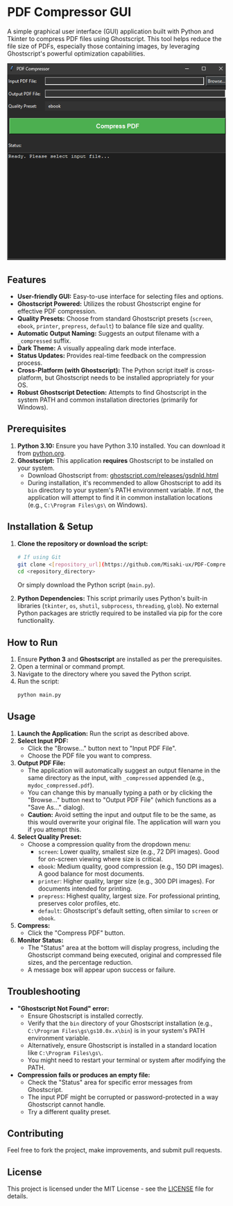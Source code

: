 # PDF Compressor GUI

A simple graphical user interface (GUI) application built with Python and Tkinter to compress PDF files using Ghostscript. This tool helps reduce the file size of PDFs, especially those containing images, by leveraging Ghostscript's powerful optimization capabilities.

![alt text](image.png)

## Features

-   **User-friendly GUI:** Easy-to-use interface for selecting files and options.
-   **Ghostscript Powered:** Utilizes the robust Ghostscript engine for effective PDF compression.
-   **Quality Presets:** Choose from standard Ghostscript presets (`screen`, `ebook`, `printer`, `prepress`, `default`) to balance file size and quality.
-   **Automatic Output Naming:** Suggests an output filename with a `_compressed` suffix.
-   **Dark Theme:** A visually appealing dark mode interface.
-   **Status Updates:** Provides real-time feedback on the compression process.
-   **Cross-Platform (with Ghostscript):** The Python script itself is cross-platform, but Ghostscript needs to be installed appropriately for your OS.
-   **Robust Ghostscript Detection:** Attempts to find Ghostscript in the system PATH and common installation directories (primarily for Windows).

## Prerequisites

1.  **Python 3.10:** Ensure you have Python 3.10 installed. You can download it from [python.org](https://www.python.org/).
2.  **Ghostscript:** This application **requires** Ghostscript to be installed on your system.
    *   Download Ghostscript from: [ghostscript.com/releases/gsdnld.html](https://www.ghostscript.com/releases/gsdnld.html)
    *   During installation, it's recommended to allow Ghostscript to add its `bin` directory to your system's PATH environment variable. If not, the application will attempt to find it in common installation locations (e.g., `C:\Program Files\gs\` on Windows).

## Installation & Setup

1.  **Clone the repository or download the script:**
    ```bash
    # If using Git
    git clone <[repository_url](https://github.com/Misaki-ux/PDF-CompressorGUI)>
    cd <repository_directory>
    ```
    Or simply download the Python script (`main.py`).

2.  **Python Dependencies:**
    This script primarily uses Python's built-in libraries (`tkinter`, `os`, `shutil`, `subprocess`, `threading`, `glob`). No external Python packages are strictly required to be installed via pip for the core functionality.

## How to Run

1.  Ensure **Python 3** and **Ghostscript** are installed as per the prerequisites.
2.  Open a terminal or command prompt.
3.  Navigate to the directory where you saved the Python script.
4.  Run the script:
    ```bash
    python main.py
    ```
    

## Usage

1.  **Launch the Application:** Run the script as described above.
2.  **Select Input PDF:**
    *   Click the "Browse..." button next to "Input PDF File".
    *   Choose the PDF file you want to compress.
3.  **Output PDF File:**
    *   The application will automatically suggest an output filename in the same directory as the input, with `_compressed` appended (e.g., `mydoc_compressed.pdf`).
    *   You can change this by manually typing a path or by clicking the "Browse..." button next to "Output PDF File" (which functions as a "Save As..." dialog).
    *   **Caution:** Avoid setting the input and output file to be the same, as this would overwrite your original file. The application will warn you if you attempt this.
4.  **Select Quality Preset:**
    *   Choose a compression quality from the dropdown menu:
        *   `screen`: Lower quality, smallest size (e.g., 72 DPI images). Good for on-screen viewing where size is critical.
        *   `ebook`: Medium quality, good compression (e.g., 150 DPI images). A good balance for most documents.
        *   `printer`: Higher quality, larger size (e.g., 300 DPI images). For documents intended for printing.
        *   `prepress`: Highest quality, largest size. For professional printing, preserves color profiles, etc.
        *   `default`: Ghostscript's default setting, often similar to `screen` or `ebook`.
5.  **Compress:**
    *   Click the "Compress PDF" button.
6.  **Monitor Status:**
    *   The "Status" area at the bottom will display progress, including the Ghostscript command being executed, original and compressed file sizes, and the percentage reduction.
    *   A message box will appear upon success or failure.

## Troubleshooting

*   **"Ghostscript Not Found" error:**
    *   Ensure Ghostscript is installed correctly.
    *   Verify that the `bin` directory of your Ghostscript installation (e.g., `C:\Program Files\gs\gs10.0x.x\bin`) is in your system's PATH environment variable.
    *   Alternatively, ensure Ghostscript is installed in a standard location like `C:\Program Files\gs\`.
    *   You might need to restart your terminal or system after modifying the PATH.
*   **Compression fails or produces an empty file:**
    *   Check the "Status" area for specific error messages from Ghostscript.
    *   The input PDF might be corrupted or password-protected in a way Ghostscript cannot handle.
    *   Try a different quality preset.

## Contributing

Feel free to fork the project, make improvements, and submit pull requests.

## License

This project is licensed under the MIT License - see the [LICENSE](LICENSE) file for details.
